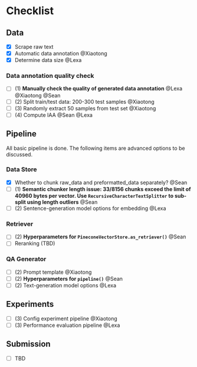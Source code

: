 # Checklist

## Data

* [X]  Scrape raw text
* [X]  Automatic data annotation @Xiaotong
* [X]  Determine data size @Lexa

### Data annotation quality check 
* [ ]  (1) **Manually check the quality of generated data annotation**  @Lexa @Xiaotong @Sean
* [ ]  (2) Split train/test data: 200-300 test samples  @Xiaotong
* [ ]  (3) Randomly extract 50 samples from test set  @Xiaotong
* [ ]  (4) Compute IAA @Sean @Lexa

## Pipeline

All basic pipeline is done. The following items are advanced options to be discussed.

### Data Store

* [X]  Whether to chunk raw_data and preformatted_data separately?  @Sean
* [ ]  (1) **Semantic chunker length issue: 33/8156 chunks exceed the limit of 40960 bytes per vector. Use `RecursiveCharacterTextSplitter` to sub-split using length outliers**  @Sean
* [ ]  (2) Sentence-generation model options for embedding  @Lexa

### Retriever

* [ ] (2) **Hyperparameters for `PineconeVectorStore.as_retriever()`**  @Sean
* [ ]  Reranking (TBD)

### QA Generator

* [ ]  (2) Prompt template  @Xiaotong
* [ ]  (2) **Hyperparameters for `pipeline()`**  @Sean
* [ ]  (2) Text-generation model options  @Lexa

## Experiments

* [ ]  (3) Config experiment pipeline  @Xiaotong
* [ ]  (3) Performance evaluation pipeline  @Lexa

## Submission

* [ ]  TBD
